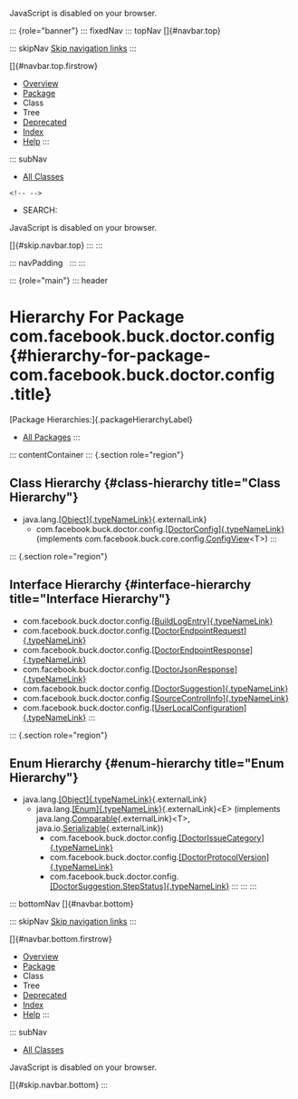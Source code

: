 <div>

JavaScript is disabled on your browser.

</div>

::: {role="banner"}
::: fixedNav
::: topNav
[]{#navbar.top}

::: skipNav
[Skip navigation links](#skip.navbar.top "Skip navigation links")
:::

[]{#navbar.top.firstrow}

-   [Overview](../../../../../index.html)
-   [Package](package-summary.html)
-   Class
-   Tree
-   [Deprecated](../../../../../deprecated-list.html)
-   [Index](../../../../../index-all.html)
-   [Help](../../../../../help-doc.html)
:::

::: subNav
-   [All Classes](../../../../../allclasses.html)

```{=html}
<!-- -->
```
-   SEARCH:

<div>

<div>

JavaScript is disabled on your browser.

</div>

</div>

[]{#skip.navbar.top}
:::
:::

::: navPadding
 
:::
:::

::: {role="main"}
::: header
# Hierarchy For Package com.facebook.buck.doctor.config {#hierarchy-for-package-com.facebook.buck.doctor.config .title}

[Package Hierarchies:]{.packageHierarchyLabel}

-   [All Packages](../../../../../overview-tree.html)
:::

::: contentContainer
::: {.section role="region"}
## Class Hierarchy {#class-hierarchy title="Class Hierarchy"}

-   java.lang.[[Object]{.typeNameLink}](http://docs.oracle.com/javase/7/docs/api/java/lang/Object.html?is-external=true "class or interface in java.lang"){.externalLink}
    -   com.facebook.buck.doctor.config.[[DoctorConfig]{.typeNameLink}](DoctorConfig.html "class in com.facebook.buck.doctor.config")
        (implements
        com.facebook.buck.core.config.[ConfigView](../../core/config/ConfigView.html "interface in com.facebook.buck.core.config")\<T\>)
:::

::: {.section role="region"}
## Interface Hierarchy {#interface-hierarchy title="Interface Hierarchy"}

-   com.facebook.buck.doctor.config.[[BuildLogEntry]{.typeNameLink}](BuildLogEntry.html "interface in com.facebook.buck.doctor.config")
-   com.facebook.buck.doctor.config.[[DoctorEndpointRequest]{.typeNameLink}](DoctorEndpointRequest.html "interface in com.facebook.buck.doctor.config")
-   com.facebook.buck.doctor.config.[[DoctorEndpointResponse]{.typeNameLink}](DoctorEndpointResponse.html "interface in com.facebook.buck.doctor.config")
-   com.facebook.buck.doctor.config.[[DoctorJsonResponse]{.typeNameLink}](DoctorJsonResponse.html "interface in com.facebook.buck.doctor.config")
-   com.facebook.buck.doctor.config.[[DoctorSuggestion]{.typeNameLink}](DoctorSuggestion.html "interface in com.facebook.buck.doctor.config")
-   com.facebook.buck.doctor.config.[[SourceControlInfo]{.typeNameLink}](SourceControlInfo.html "interface in com.facebook.buck.doctor.config")
-   com.facebook.buck.doctor.config.[[UserLocalConfiguration]{.typeNameLink}](UserLocalConfiguration.html "interface in com.facebook.buck.doctor.config")
:::

::: {.section role="region"}
## Enum Hierarchy {#enum-hierarchy title="Enum Hierarchy"}

-   java.lang.[[Object]{.typeNameLink}](http://docs.oracle.com/javase/7/docs/api/java/lang/Object.html?is-external=true "class or interface in java.lang"){.externalLink}
    -   java.lang.[[Enum]{.typeNameLink}](http://docs.oracle.com/javase/7/docs/api/java/lang/Enum.html?is-external=true "class or interface in java.lang"){.externalLink}\<E\>
        (implements
        java.lang.[Comparable](http://docs.oracle.com/javase/7/docs/api/java/lang/Comparable.html?is-external=true "class or interface in java.lang"){.externalLink}\<T\>,
        java.io.[Serializable](http://docs.oracle.com/javase/7/docs/api/java/io/Serializable.html?is-external=true "class or interface in java.io"){.externalLink})
        -   com.facebook.buck.doctor.config.[[DoctorIssueCategory]{.typeNameLink}](DoctorIssueCategory.html "enum in com.facebook.buck.doctor.config")
        -   com.facebook.buck.doctor.config.[[DoctorProtocolVersion]{.typeNameLink}](DoctorProtocolVersion.html "enum in com.facebook.buck.doctor.config")
        -   com.facebook.buck.doctor.config.[[DoctorSuggestion.StepStatus]{.typeNameLink}](DoctorSuggestion.StepStatus.html "enum in com.facebook.buck.doctor.config")
:::
:::
:::

::: bottomNav
[]{#navbar.bottom}

::: skipNav
[Skip navigation links](#skip.navbar.bottom "Skip navigation links")
:::

[]{#navbar.bottom.firstrow}

-   [Overview](../../../../../index.html)
-   [Package](package-summary.html)
-   Class
-   Tree
-   [Deprecated](../../../../../deprecated-list.html)
-   [Index](../../../../../index-all.html)
-   [Help](../../../../../help-doc.html)
:::

::: subNav
-   [All Classes](../../../../../allclasses.html)

<div>

<div>

JavaScript is disabled on your browser.

</div>

</div>

[]{#skip.navbar.bottom}
:::
